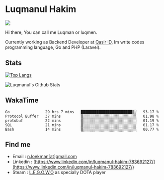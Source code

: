 
# Luqmanul Hakim

![](https://komarev.com/ghpvc/?username=luqman-v1)

Hi there, You can call me Luqman or luqmen.

Currently working as Backend Developer at [Qasir ID](https://qasir.id), Im write codes programming language, Go and PHP (Laravel).
## Stats

[![Top Langs](https://github-readme-stats.vercel.app/api/top-langs/?username=luqman-v1&layout=compact)](https://github.com/anuraghazra/github-readme-stats)

![Luqmanul's Github Stats](https://github-readme-stats.vercel.app/api?username=luqman-v1&show_icons=true)


## WakaTime 

<!--START_SECTION:waka-->
```text
Go                29 hrs 7 mins   ███████████████████████▒░   93.17 % 
Protocol Buffer   37 mins         ▒░░░░░░░░░░░░░░░░░░░░░░░░   01.98 % 
protobuf          22 mins         ▒░░░░░░░░░░░░░░░░░░░░░░░░   01.19 % 
SQL               21 mins         ▒░░░░░░░░░░░░░░░░░░░░░░░░   01.17 % 
Bash              14 mins         ▒░░░░░░░░░░░░░░░░░░░░░░░░   00.77 % 
```
<!--END_SECTION:waka-->


## Find me 

- Email : [n.loekman[at]gmail.com](mailto:n.loekman@gmail.com)
- Linkedin : [https://www.linkedin.com/in/luqmanul-hakim-783692127/](https://www.linkedin.com/in/luqmanul-hakim-783692127/)
- Steam : [L.E.G.O.W.O](https://steamcommunity.com/id/fuukmans) as specially DOTA player


